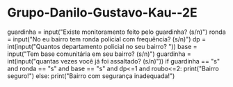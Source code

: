 # Grupo-Danilo-Gustavo-Kau--2E
guardinha = input("Existe monitoramento feito pelo guardinha? (s/n)")
ronda = input("No eu bairro tem ronda policial com frequência? (s/n)")
dp = int(input("Quantos departamento policial no seu bairro? "))
base = input("Tem base comunitária em seu bairro? (s/n)")
guardinha = int(input("quantas vezes você já foi assaltado? (s/n)"))
if guardinha == "s" and ronda == "s" and base == "s" and dp<=1 and roubo<=2:
    print("Bairro seguro!")
else:
    print("Bairro com segurança inadequada!")
